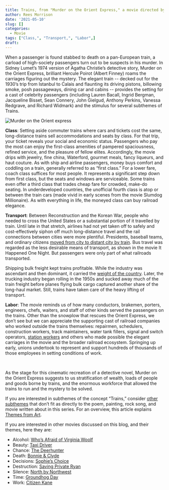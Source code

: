 ```yaml
---
title: Trains, from "Murder on the Orient Express," a movie directed by Sidney Lumet
author: Rees Morrison
date: '2021-05-10'
slug: []
categories:
  - Movie
tags: ["Class,", "Transport,", "Labor",]
draft: 
---
```


When a passenger is found stabbed to death on a pan-European train, a carload of high-society  passengers turn out to be suspects in his murder.  In Sidney Lumet’s 1974 version of Agatha Christie’s detective story, Murder on the Orient Express, brilliant Hercule Poirot (Albert Finney) roams the carriages figuring out the mystery.  The elegant train -- decked out for the 1930’s trip from Istanbul to Calais and flaunting its driving pistons, billowing smoke, posh passageways, dining car and cabins -- provides the setting for a cast of celebrity passengers (including Lauren Bacall, Ingrid Bergman, Jacqueline Bisset, Sean Connery, John Gielgud, Anthony Perkins, Vanessa Redgrave, and Richard Widmark) and the stimulus for several subthemes of Trains.

<!--more-->

![Murder on the Orient express](/media/TrainsMurder.jpg)

**Class**: Setting aside commuter trains where cars and tickets cost the same, long-distance trains sell accommodations and seats by class.  For that trip, your ticket reveals your social and economic status.  Passengers who pay the most can enjoy the first-class amenities of pampered spaciousness, refined service, and the pleasure of fellow elites.  Accordingly, the movie drips with jewelry, fine china, Waterford, gourmet meals, fancy liqueurs, and haut couture.   As with ship and airline passengers, money buys comfort and coddling on a train, generally referred to as “first class.”   For a lower fare, coach class suffices for most people.  It represents a significant step down from first class, but the seats and windows are serviceable.  Some trains even offer a third class that trades cheap fare for crowded, make-do seating.  In underdeveloped countries, the unofficial fourth class is atop or between the train cars (made vivid in early scenes from the movie Slumdog Millionaire).   As with everything in life, the moneyed class can buy railroad elegance.

**Transport**:   Between Reconstruction and the Korean War, people who needed to cross the United States or a substantial portion of it travelled by train.  Until late in that stretch, airlines had not yet taken off to safely and cost-effectively siphon off much long-distance travel and the rail connections between cities were more plentiful.  Presidents, baseball teams, and ordinary citizens [moved from city to distant city by train](Orleans).  Bus travel was regarded as the less desirable means of transport, as shown in the movie It Happened One Night.  But passengers were only part of what railroads transported.  

Shipping bulk freight kept trains profitable.  While the industry was ascendant and then dominant, it carried the [weight of the country](Dickinson).  Later, the trucking industry began rolling in the 1950s and sucked away much of the train freight before planes flying bulk cargo captured another share of the long-haul market.  Still, trains have taken care of the heavy lifting of transport.

**Labor**:   The movie reminds us of how many conductors, brakemen, porters, engineers, chefs, waiters, and staff of other kinds served the passengers on the trains.  Other than the snowplow that rescues the Orient Express, we don’t see but we can appreciate the supporting cast of railroad companies who worked outside the trains themselves: repairmen, schedulers, construction workers, track maintainers, water tank fillers, signal and switch operators, [station workers](Lazare) and others who made possible the elegant carriages in the movie and the broader railroad ecosystem.  Springing up early, unions undertook to represent and support hundreds of thousands of those employees in setting conditions of work. 

&nbsp;

As the stage for this cinematic recreation of a detective novel, Murder on the Orient Express suggests to us stratification of wealth, loads of people and goods borne by trains, and the enormous workforce that allowed the trains to run and the mystery to be solved.

If you are interested in subthemes of the concept “Trains,” consider [other subthemes](Add) that don’t fit as directly to the poem, painting, rock song, and movie written about in this series.  For an overview, this article explains [Themes from Art](http://bit.ly/3sRXopI).

If you are interested in other movies discussed on this blog, and their themes, here they are: 

* Alcohol: [Who’s Afraid of Virginia Woolf](https://themesfromart.com/post/2021-02-03-alcohol-woolf-nichols/alcoholwoolfnichols/)
* Beauty: [Taxi Driver](https://themesfromart.com/post/2021-04-21-beauty-taxi-driver-a-movie-with-robert-de-niro-and-cybill-shepherd/beautytaxi/)
* Chance: [The Deerhunter](https://themesfromart.com/post/2021-03-14-chancewinner/chancewinner/)
* Death: [Bonnie & Clyde](https://themesfromart.com/post/2021-05-03-death-from-bonnie-clyde-a-movie-starring-warren-beatty-and-faye-dunaway/deathbonnie/)
* Decisions: [Sophie’s Choice](https://themesfromart.com/post/2021-02-08-decisions-sophie-s-choice-with-meryl-streep/decisionssophies/)
* Destruction: [Saving Private Ryan](https://themesfromart.com/post/2021-02-18-destruction-saving-private-ryan-a-movie-by-steven-spielberg/destructionsaving/)
* Silence: [North by Northwest](https://themesfromart.com/post/silencenorthwest/)
* Time: [Groundhog Day](https://themesfromart.com/post/2021-03-08-time-from-groundhog-day-starring-bill-murray/timegroundhog/)
* Work: [Citizen Kane](https://themesfromart.com/post/2021-02-26-workkane/workkane/)
